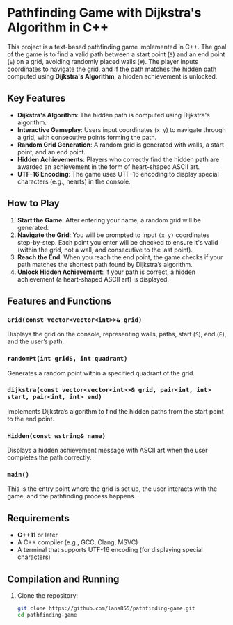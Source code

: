 # Pathfinding Game with Dijkstra's Algorithm in C++

This project is a text-based pathfinding game implemented in C++. The goal of the game is to find a valid path between a start point (`S`) and an end point (`E`) on a grid, avoiding randomly placed walls (`#`). The player inputs coordinates to navigate the grid, and if the path matches the hidden path computed using **Dijkstra's Algorithm**, a hidden achievement is unlocked.

## Key Features

- **Dijkstra's Algorithm**: The hidden path is computed using Dijkstra's algorithm.
- **Interactive Gameplay**: Users input coordinates (`x y`) to navigate through a grid, with consecutive points forming the path.
- **Random Grid Generation**: A random grid is generated with walls, a start point, and an end point.
- **Hidden Achievements**: Players who correctly find the hidden path are awarded an achievement in the form of heart-shaped ASCII art.
- **UTF-16 Encoding**: The game uses UTF-16 encoding to display special characters (e.g., hearts) in the console.

## How to Play

1. **Start the Game**: After entering your name, a random grid will be generated.
2. **Navigate the Grid**: You will be prompted to input `(x y)` coordinates step-by-step. Each point you enter will be checked to ensure it's valid (within the grid, not a wall, and consecutive to the last point).
3. **Reach the End**: When you reach the end point, the game checks if your path matches the shortest path found by Dijkstra’s algorithm.
4. **Unlock Hidden Achievement**: If your path is correct, a hidden achievement (a heart-shaped ASCII art) is displayed.

## Features and Functions

### `Grid(const vector<vector<int>>& grid)`
Displays the grid on the console, representing walls, paths, start (`S`), end (`E`), and the user’s path.

### `randomPt(int gridS, int quadrant)`
Generates a random point within a specified quadrant of the grid.

### `dijkstra(const vector<vector<int>>& grid, pair<int, int> start, pair<int, int> end)`
Implements Dijkstra’s algorithm to find the hidden paths from the start point to the end point.

### `Hidden(const wstring& name)`
Displays a hidden achievement message with ASCII art when the user completes the path correctly.

### `main()`
This is the entry point where the grid is set up, the user interacts with the game, and the pathfinding process happens.

## Requirements

- **C++11** or later
- A C++ compiler (e.g., GCC, Clang, MSVC)
- A terminal that supports UTF-16 encoding (for displaying special characters)

## Compilation and Running


1. Clone the repository:
   ```bash
   git clone https://github.com/lana855/pathfinding-game.git
   cd pathfinding-game
